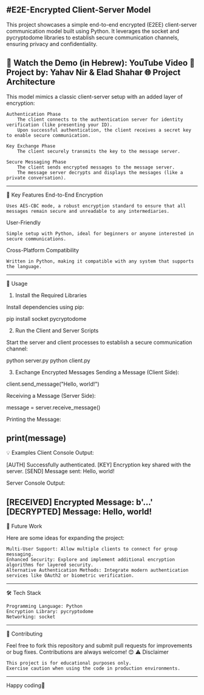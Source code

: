 #E2E-Encrypted Client-Server Model
---
This project showcases a simple end-to-end encrypted (E2EE) client-server communication model built using Python. It leverages the socket and pycryptodome libraries to establish secure communication channels, ensuring privacy and confidentiality.

🎥 Watch the Demo (in Hebrew): YouTube Video
📖 Project by: Yahav Nir & Elad Shahar
🌐 Project Architecture
---
This model mimics a classic client-server setup with an added layer of encryption:

    Authentication Phase
        The client connects to the authentication server for identity verification (like presenting your ID).
        Upon successful authentication, the client receives a secret key to enable secure communication.

    Key Exchange Phase
        The client securely transmits the key to the message server.

    Secure Messaging Phase
        The client sends encrypted messages to the message server.
        The message server decrypts and displays the messages (like a private conversation).
---
🔑 Key Features
End-to-End Encryption

    Uses AES-CBC mode, a robust encryption standard to ensure that all messages remain secure and unreadable to any intermediaries.

User-Friendly

    Simple setup with Python, ideal for beginners or anyone interested in secure communications.

Cross-Platform Compatibility

    Written in Python, making it compatible with any system that supports the language.
---
🚀 Usage
1. Install the Required Libraries

Install dependencies using pip:

pip install socket pycryptodome

2. Run the Client and Server Scripts

Start the server and client processes to establish a secure communication channel:

python server.py
python client.py

3. Exchange Encrypted Messages
Sending a Message (Client Side):

client.send_message("Hello, world!")

Receiving a Message (Server Side):

message = server.receive_message()

Printing the Message:

print(message)
---
💡 Examples
Client Console Output:

[AUTH] Successfully authenticated.
[KEY] Encryption key shared with the server.
[SEND] Message sent: Hello, world!

Server Console Output:

[RECEIVED] Encrypted Message: b'...'
[DECRYPTED] Message: Hello, world!
---
📘 Future Work

Here are some ideas for expanding the project:

    Multi-User Support: Allow multiple clients to connect for group messaging.
    Enhanced Security: Explore and implement additional encryption algorithms for layered security.
    Alternative Authentication Methods: Integrate modern authentication services like OAuth2 or biometric verification.
---
🛠️ Tech Stack

    Programming Language: Python
    Encryption Library: pycryptodome
    Networking: socket
---
📎 Contributing

Feel free to fork this repository and submit pull requests for improvements or bug fixes. Contributions are always welcome! 😊
⚠️ Disclaimer

    This project is for educational purposes only.
    Exercise caution when using the code in production environments.
---
Happy coding🎉 
